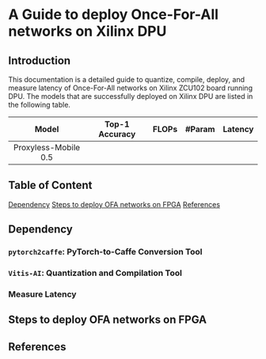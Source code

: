 # A Guide to deploy Once-For-All networks on Xilinx DPU

## Introduction
This documentation is a detailed guide to quantize, compile, deploy, and measure latency of Once-For-All networks on Xilinx ZCU102 board running DPU. The models that are successfully deployed on Xilinx DPU are listed in the following table. 

| Model | Top-1 Accuracy | FLOPs | #Param | Latency |
|:-----:|:--------------:|:-----:|:------:|:--------|
| Proxyless-Mobile 0.5|  |    |   |     |   | 




## Table of Content

[Dependency](#dependency)
[Steps to deploy OFA networks on FPGA](#steps-to-deploy-ofa-networks-on-fpga)
[References](#references)


## Dependency

### `pytorch2caffe`: PyTorch-to-Caffe Conversion Tool

### `Vitis-AI`: Quantization and Compilation Tool

### Measure Latency

## Steps to deploy OFA networks on FPGA



## References

